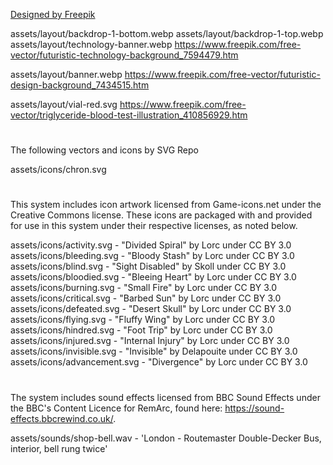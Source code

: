 <a href="http://www.freepik.com">Designed by Freepik</a>

assets/layout/backdrop-1-bottom.webp
assets/layout/backdrop-1-top.webp
assets/layout/technology-banner.webp
https://www.freepik.com/free-vector/futuristic-technology-background_7594479.htm

assets/layout/banner.webp
https://www.freepik.com/free-vector/futuristic-design-background_7434515.htm

assets/layout/vial-red.svg
https://www.freepik.com/free-vector/triglyceride-blood-test-illustration_410856929.htm

#

The following vectors and icons by SVG Repo

assets/icons/chron.svg

#

This system includes icon artwork licensed from Game-icons.net under the Creative Commons license. These icons are packaged with and provided for use in this system under their respective licenses, as noted below.

assets/icons/activity.svg - "Divided Spiral" by Lorc under CC BY 3.0
assets/icons/bleeding.svg - "Bloody Stash" by Lorc under CC BY 3.0
assets/icons/blind.svg - "Sight Disabled" by Skoll under CC BY 3.0
assets/icons/bloodied.svg - "Bleeing Heart" by Lorc under CC BY 3.0
assets/icons/burning.svg - "Small Fire" by Lorc under CC BY 3.0
assets/icons/critical.svg - "Barbed Sun" by Lorc under CC BY 3.0
assets/icons/defeated.svg - "Desert Skull" by Lorc under CC BY 3.0
assets/icons/flying.svg - "Fluffy Wing" by Lorc under CC BY 3.0
assets/icons/hindred.svg - "Foot Trip" by Lorc under CC BY 3.0
assets/icons/injured.svg - "Internal Injury" by Lorc under CC BY 3.0
assets/icons/invisible.svg - "Invisible" by Delapouite under CC BY 3.0
assets/icons/advancement.svg - "Divergence" by Lorc under CC BY 3.0

#

The system includes sound effects licensed from BBC Sound Effects under the BBC's Content Licence for RemArc, found here: https://sound-effects.bbcrewind.co.uk/.

assets/sounds/shop-bell.wav - 'London - Routemaster Double-Decker Bus, interior, bell rung twice'
